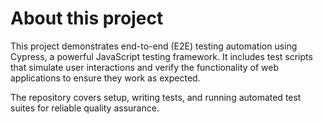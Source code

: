 # About this project

This project demonstrates end-to-end (E2E) testing automation using Cypress, a powerful JavaScript testing framework. It includes test scripts that simulate user interactions and verify the functionality of web applications to ensure they work as expected. 

The repository covers setup, writing tests, and running automated test suites for reliable quality assurance.
